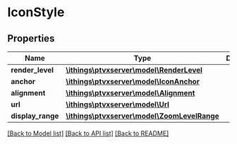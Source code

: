 # IconStyle

## Properties
Name | Type | Description | Notes
------------ | ------------- | ------------- | -------------
**render_level** | [**\ithings\ptvxserver\model\RenderLevel**](RenderLevel.md) |  | [optional] 
**anchor** | [**\ithings\ptvxserver\model\IconAnchor**](IconAnchor.md) |  | [optional] 
**alignment** | [**\ithings\ptvxserver\model\Alignment**](Alignment.md) |  | [optional] 
**url** | [**\ithings\ptvxserver\model\Url**](Url.md) |  | [optional] 
**display_range** | [**\ithings\ptvxserver\model\ZoomLevelRange**](ZoomLevelRange.md) |  | [optional] 

[[Back to Model list]](../../README.md#documentation-for-models) [[Back to API list]](../../README.md#documentation-for-api-endpoints) [[Back to README]](../../README.md)

